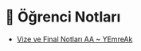 # 📕 Öğrenci Notları

<!--Index-->

- [Vize ve Final Notları AA ~ YEmreAk](./Vize%20ve%20Final%20Notlar%C4%B1%20AA%20~%20YEmreAk.pdf)

<!--Index-->

